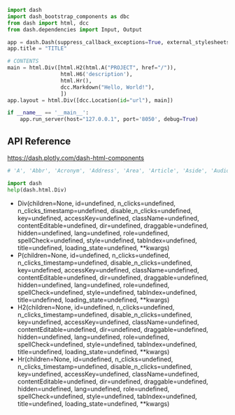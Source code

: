 
```python
import dash
import dash_bootstrap_components as dbc
from dash import html, dcc
from dash.dependencies import Input, Output

app = dash.Dash(suppress_callback_exceptions=True, external_stylesheets=[dbc.themes.BOOTSTRAP])
app.title = "TITLE"

# CONTENTS
main = html.Div([html.H2(html.A("PROJECT", href="/")),
                 html.H6('description'),
                 html.Hr(),
                 dcc.Markdown("Hello, World!"),
                 ])
app.layout = html.Div([dcc.Location(id="url"), main])

if __name__ == '__main__':
    app.run_server(host="127.0.0.1", port='8050', debug=True)
```


## API Reference
https://dash.plotly.com/dash-html-components

```python
# 'A', 'Abbr', 'Acronym', 'Address', 'Area', 'Article', 'Aside', 'Audio', 'B', 'Base', 'Basefont', 'Bdi', 'Bdo', 'Big', 'Blink', 'Blockquote', 'Br', 'Button', 'Canvas', 'Caption', 'Center', 'Cite', 'Code', 'Col', 'Colgroup', 'Content', 'Data', 'Datalist', 'Dd', 'Del', 'Details', 'Dfn', 'Dialog', 'Div', 'Dl', 'Dt', 'Em', 'Embed', 'Fieldset', 'Figcaption', 'Figure', 'Font', 'Footer', 'Form', 'Frame', 'Frameset', 'H1', 'H2', 'H3', 'H4', 'H5', 'H6', 'Header', 'Hgroup', 'Hr', 'I', 'Iframe', 'Img', 'Ins', 'Kbd', 'Keygen', 'Label', 'Legend', 'Li', 'Link', 'Main', 'MapEl', 'Mark', 'Marquee', 'Meta', 'Meter', 'Nav', 'Nobr', 'Noscript', 'ObjectEl', 'Ol', 'Optgroup', 'Option', 'Output', 'P', 'Param', 'Picture', 'Plaintext', 'Pre', 'Progress', 'Q', 'Rb', 'Rp', 'Rt', 'Rtc', 'Ruby', 'S', 'Samp', 'Script', 'Section', 'Select', 'Shadow', 'Slot', 'Small', 'Source', 'Spacer', 'Span', 'Strike', 'Strong', 'Sub', 'Summary', 'Sup', 'Table', 'Tbody', 'Td', 'Template', 'Textarea', 'Tfoot', 'Th', 'Thead', 'Time', 'Title', 'Tr', 'Track', 'U', 'Ul', 'Var', 'Video', 'Wbr', 'Xmp'

import dash
help(dash.html.Div)
```

- Div(children=None, id=undefined, n_clicks=undefined, n_clicks_timestamp=undefined, disable_n_clicks=undefined, key=undefined, accessKey=undefined, className=undefined, contentEditable=undefined, dir=undefined, draggable=undefined, hidden=undefined, lang=undefined, role=undefined, spellCheck=undefined, style=undefined, tabIndex=undefined, title=undefined, loading_state=undefined, **kwargs)
- P(children=None, id=undefined, n_clicks=undefined, n_clicks_timestamp=undefined, disable_n_clicks=undefined, key=undefined, accessKey=undefined, className=undefined, contentEditable=undefined, dir=undefined, draggable=undefined, hidden=undefined, lang=undefined, role=undefined, spellCheck=undefined, style=undefined, tabIndex=undefined, title=undefined, loading_state=undefined, **kwargs)
- H2(children=None, id=undefined, n_clicks=undefined, n_clicks_timestamp=undefined, disable_n_clicks=undefined, key=undefined, accessKey=undefined, className=undefined, contentEditable=undefined, dir=undefined, draggable=undefined, hidden=undefined, lang=undefined, role=undefined, spellCheck=undefined, style=undefined, tabIndex=undefined, title=undefined, loading_state=undefined, **kwargs)
- Hr(children=None, id=undefined, n_clicks=undefined, n_clicks_timestamp=undefined, disable_n_clicks=undefined, key=undefined, accessKey=undefined, className=undefined, contentEditable=undefined, dir=undefined, draggable=undefined, hidden=undefined, lang=undefined, role=undefined, spellCheck=undefined, style=undefined, tabIndex=undefined, title=undefined, loading_state=undefined, **kwargs)


